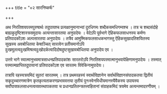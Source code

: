 +++
title = "०२ सारनिष्कर्षः"

+++

अथ निरतिशयपरमपुरुषार्थः तदुपायश्च प्रत्यक्षानुमानाभ्यां दुरधिगमः शब्दैकसमधिगम्यश्च । तत्र च शब्दसंदोहे बाह्यकुदृष्टिशास्त्रसमुदायः अत्यन्तासारतया अनुपादेयः । वेदेऽपि पूर्वभागे ऐहिकफलसाधनस्य कर्मणः प्रतिपादकोंऽशः अल्पसारतया अनुपादेयः । तत्रैव आमुष्मिकफलसाधकभागस्तु ऐहिकसुखादतिशयितस्य सुखस्य अवबोधितया केषाञ्चित् सारत्वेन प्रतीयमानोऽपि दुःखमूलत्वदुःखमिश्रत्वदुःखोदर्कत्वादिदोषदुष्टसुखावबोधितया अनुपादेय एव ।

उत्तरे भागे स्वात्मानुभवमात्रसाधनप्रतिपादकांशः सारतरोऽपि निरतिशयपरमात्मानुभवापेक्षिणामनुपादेयः । तस्मात् परमात्मप्राप्तितदुपायानां प्रतिपादकोंऽश एव सारतमः विवेकिनामुपादेयः।

तत्रापि रहस्यत्रयमिदं सुतरां सारतमम् । तत्र प्रथमरहस्यं स्वार्थविज्ञानेन सर्वार्थविज्ञानसंपादकतया द्वितीयं सकृदुच्चारणमात्रेण कृतकृत्यताकरणप्रभाववत्तया तृतीयं पुनःस्वेनविधीयमानस्यैवैकस्य उपायस्य सर्वोपायफलसाधनत्वव्यवस्थापकतया च प्रधानप्रतितन्त्रतत्त्वहितानां संग्राहकमिदं त्रयमेव अत्यन्तमादरणीयम् ।

